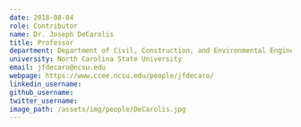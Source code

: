 ```yaml
---
date: 2018-08-04
role: Contributor
name: Dr. Joseph DeCarolis
title: Professor
department: Department of Civil, Construction, and Environmental Engineering
university: North Carolina State University
email: jfdecaro@ncsu.edu
webpage: https://www.ccee.ncsu.edu/people/jfdecaro/
linkedin_username:
github_username:
twitter_username:
image_path: /assets/img/people/DeCarolis.jpg
---
```

